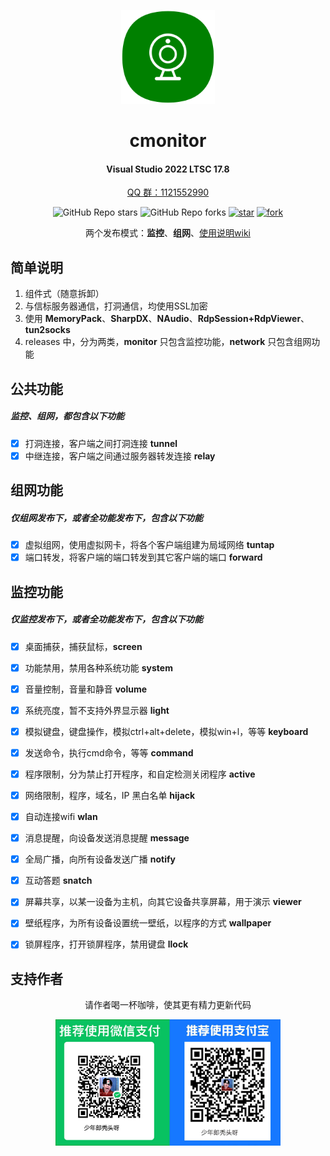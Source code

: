 
<!--
 * @Author: snltty
 * @Date: 2021-08-22 14:09:03
 * @LastEditors: snltty
 * @LastEditTime: 2022-11-21 16:36:26
 * @version: v1.0.0
 * @Descripttion: 功能说明
 * @FilePath: \client.service.ui.webd:\desktop\cmonitor\README.md
-->
<div align="center">
<p><img src="./readme/logo.png" height="150"></p> 

# cmonitor
#### Visual Studio 2022 LTSC 17.8
<a href="https://jq.qq.com/?_wv=1027&k=ucoIVfz4" target="_blank">QQ 群：1121552990</a>

![GitHub Repo stars](https://img.shields.io/github/stars/snltty/cmonitor?style=social)
![GitHub Repo forks](https://img.shields.io/github/forks/snltty/cmonitor?style=social)
[![star](https://gitee.com/snltty/cmonitor/badge/star.svg?theme=dark)](https://gitee.com/snltty/cmonitor/stargazers)
[![fork](https://gitee.com/snltty/cmonitor/badge/fork.svg?theme=dark)](https://gitee.com/snltty/cmonitor/members)

两个发布模式：**监控**、**组网**、<a href="https://github.com/snltty/cmonitor/wiki" target="_blank">使用说明wiki</a>

</div>

## 简单说明
1. 组件式（随意拆卸）
2. 与信标服务器通信，打洞通信，均使用SSL加密
3. 使用 **MemoryPack**、**SharpDX**、**NAudio**、**RdpSession+RdpViewer**、**tun2socks**
4. releases 中，分为两类，**monitor** 只包含监控功能，**network** 只包含组网功能

## 公共功能
##### 监控、组网，都包含以下功能

- [x] 打洞连接，客户端之间打洞连接 **tunnel**
- [x] 中继连接，客户端之间通过服务器转发连接 **relay**

## 组网功能
##### 仅组网发布下，或者全功能发布下，包含以下功能
- [x] 虚拟组网，使用虚拟网卡，将各个客户端组建为局域网络 **tuntap**
- [x] 端口转发，将客户端的端口转发到其它客户端的端口 **forward**

## 监控功能
##### 仅监控发布下，或者全功能发布下，包含以下功能

- [x] 桌面捕获，捕获鼠标，**screen**
- [x] 功能禁用，禁用各种系统功能 **system**
- [x] 音量控制，音量和静音 **volume**
- [x] 系统亮度，暂不支持外界显示器 **light**
- [x] 模拟键盘，键盘操作，模拟ctrl+alt+delete，模拟win+l，等等 **keyboard**
- [x] 发送命令，执行cmd命令，等等 **command**
- [x] 程序限制，分为禁止打开程序，和自定检测关闭程序 **active**
- [x] 网络限制，程序，域名，IP 黑白名单 **hijack**
- [x] 自动连接wifi **wlan**
- [x] 消息提醒，向设备发送消息提醒 **message**
- [x] 全局广播，向所有设备发送广播 **notify**
- [x] 互动答题 **snatch**
- [x] 屏幕共享，以某一设备为主机，向其它设备共享屏幕，用于演示 **viewer**
- [x] 壁纸程序，为所有设备设置统一壁纸，以程序的方式 **wallpaper**
- [x] 锁屏程序，打开锁屏程序，禁用键盘 **llock**


## 支持作者

<div align="center">
请作者喝一杯咖啡，使其更有精力更新代码
<p><img src="./readme/qr.jpg" width="360"></p> 
</div>
